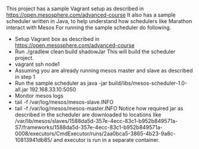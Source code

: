 This project has a sample Vagrant setup as described in https://open.mesosphere.com/advanced-course
It also has a sample scheduler written in Java, to help understand how schedulers like Marathon interact with Mesos
For running the sample scheduler do following.

* Setup Vagrant box as described in https://open.mesosphere.com/advanced-course
* Run ./gradlew clean build shadowJar  This will build the scheduler project.
* vagrant ssh node1
* Assuming you are already running mesos master and slave as described in step 1
* Run the sample scheduler as java -jar build/libs/mesos-scheduler-1.0-all.jar 192.168.33.10:5050
* Monitor mesos logs 
* tail -f /var/log/mesos/mesos-slave.INFO
* tail -f /var/log/mesos/mesos-master.INFO
Notice how required jar as described in the scheduler are downloaded to locations like
/var/lib/mesos/slaves/1588da5d-357e-4ecc-83c1-b952b849571a-S7/frameworks/1588da5d-357e-4ecc-83c1-b952b849571a-0008/executors/CmdExecutor/runs/2aa0bca5-3865-4b23-9a8c-10813941db85/
and executor is run in a separate container.
